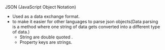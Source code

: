 JSON (JavaScript Object Notation)

- Used as a data exchange format.
- to make it easier for other languages to parse json objects(Data parsing is a method where one string of data gets converted into a different type of data.)
  - String are double quoted .
  - Property keys are strings.

